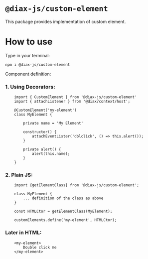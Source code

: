 # `@diax-js/custom-element`

This package provides implementation of custom element.

# How to use

Type in your terminal:

`npm i @diax-js/custom-element`

Component definition:

### 1. Using Decorators:

```
    import { CustomElement } from '@diax-js/custom-element'
    import { attachListener } from '@diax/context/host';

    @CustomElement('my-element')
    class MyElement {

        private name = 'My Element'

        constructor() {
            attachEventLister('dblclick', () => this.alert());
        }

        private alert() {
            alert(this.name);
        }
    }
```

### 2. Plain JS:

```
    import {getElementClass} from '@diax-js/custom-element';

    class MyElement {
        ... definition of the class as above
    }

    const HTMLCtor = getElementClass(MyElement);

    customElements.define('my-element', HTMLCtor);
```

### Later in HTML:

```
    <my-element>
        Double click me
    </my-element>
```
